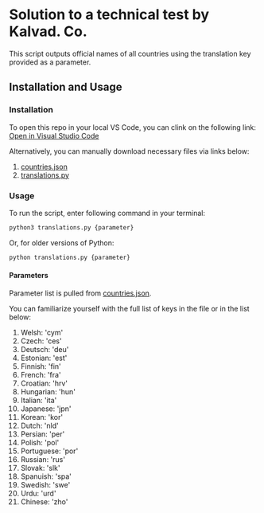 <h1>Solution to a technical test by Kalvad. Co.</h1>
This script outputs official names of all countries using the translation key provided as a parameter.

<h2>Installation and Usage</h2>

<h3>Installation</h3>

To open this repo in your local VS Code, you can clink on the following link:
[Open in Visual Studio Code](https://open.vscode.dev/bulugov/personal)

Alternatively, you can manually download necessary files via links below:

1. [countries.json](https://github.com/bulugov/personal/blob/main/countries.json)
2. [translations.py](https://github.com/bulugov/personal/blob/main/translations.py)

<h3>Usage</h3>

To run the script, enter following command in your terminal: 
```sh
python3 translations.py {parameter}
```

Or, for older versions of Python: 
```sh
python translations.py {parameter}
```

<h4>Parameters</h4>

Parameter list is pulled from [countries.json](https://github.com/bulugov/personal/blob/main/countries.json).

You can familiarize yourself with the full list of keys in the file or in the list below:
1. Welsh: 'cym'
2. Czech: 'ces'
3. Deutsch: 'deu'
4. Estonian: 'est'
5. Finnish: 'fin'
6. French: 'fra'
7. Croatian: 'hrv'
8. Hungarian: 'hun'
9. Italian: 'ita'
10. Japanese: 'jpn'
11. Korean: 'kor'
12. Dutch: 'nld'
13. Persian: 'per'
14. Polish: 'pol'
15. Portuguese: 'por'
16. Russian: 'rus'
17. Slovak: 'slk'
18. Spanuish: 'spa'
19. Swedish: 'swe'
20. Urdu: 'urd'
21. Chinese: 'zho'




